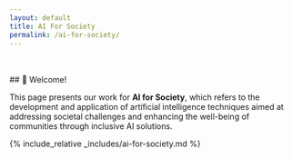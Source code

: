 ```yaml
---
layout: default
title: AI For Society
permalink: /ai-for-society/
---
```


<br>
<br>
## 👋 Welcome!

This page presents our work for **AI for Society**, which refers to the development and application of artificial intelligence techniques aimed at addressing societal challenges and enhancing the well-being of communities through inclusive AI solutions.

{% include_relative _includes/ai-for-society.md %}
